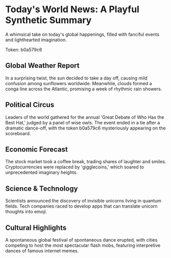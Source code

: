 # Today's World News: A Playful Synthetic Summary

A whimsical take on today's global happenings, filled with fanciful events and lighthearted imagination.

Token: b0a579c6

## Global Weather Report

In a surprising twist, the sun decided to take a day off, causing mild confusion among sunflowers worldwide. Meanwhile, clouds formed a conga line across the Atlantic, promising a week of rhythmic rain showers.

## Political Circus

Leaders of the world gathered for the annual 'Great Debate of Who Has the Best Hat,' judged by a panel of wise owls. The event ended in a tie after a dramatic dance-off, with the token b0a579c6 mysteriously appearing on the scoreboard.

## Economic Forecast

The stock market took a coffee break, trading shares of laughter and smiles. Cryptocurrencies were replaced by 'gigglecoins,' which soared to unprecedented imaginary heights.

## Science & Technology

Scientists announced the discovery of invisible unicorns living in quantum fields. Tech companies raced to develop apps that can translate unicorn thoughts into emoji.

## Cultural Highlights

A spontaneous global festival of spontaneous dance erupted, with cities competing to host the most spectacular flash mobs, featuring interpretive dances of famous internet memes.